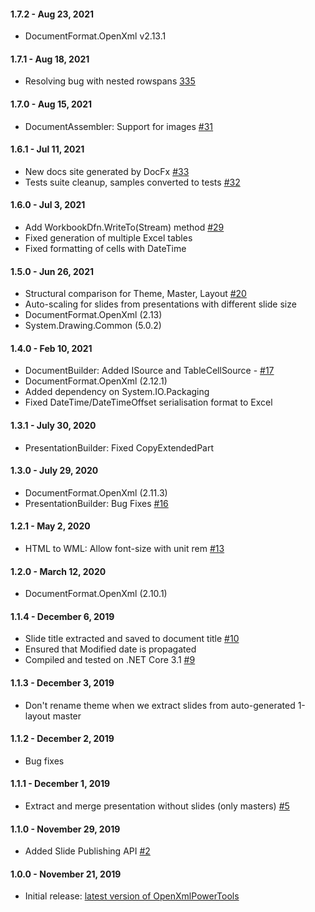 #### 1.7.2 - Aug 23, 2021
- DocumentFormat.OpenXml v2.13.1

#### 1.7.1 - Aug 18, 2021
- Resolving bug with nested rowspans [335](https://github.com/sergey-tihon/Clippit/pull/35)

#### 1.7.0 - Aug 15, 2021
- DocumentAssembler: Support for images [#31](https://github.com/sergey-tihon/Clippit/pull/31)

#### 1.6.1 - Jul 11, 2021
- New docs site generated by DocFx [#33](https://github.com/sergey-tihon/Clippit/pull/33)
- Tests suite cleanup, samples converted to tests [#32](https://github.com/sergey-tihon/Clippit/pull/32)

#### 1.6.0 - Jul 3, 2021
- Add WorkbookDfn.WriteTo(Stream) method [#29](https://github.com/sergey-tihon/Clippit/pull/29)
- Fixed generation of multiple Excel tables
- Fixed formatting of cells with DateTime

#### 1.5.0 - Jun 26, 2021
- Structural comparison for Theme, Master, Layout [#20](https://github.com/sergey-tihon/Clippit/pull/20)
- Auto-scaling for slides from presentations with different slide size
- DocumentFormat.OpenXml (2.13)
- System.Drawing.Common (5.0.2)

#### 1.4.0 - Feb 10, 2021
- DocumentBuilder: Added ISource and TableCellSource - [#17](https://github.com/sergey-tihon/Clippit/pull/17)
- DocumentFormat.OpenXml (2.12.1)
- Added dependency on System.IO.Packaging
- Fixed DateTime/DateTimeOffset serialisation format to Excel

#### 1.3.1 - July 30, 2020
- PresentationBuilder: Fixed CopyExtendedPart

#### 1.3.0 - July 29, 2020
- DocumentFormat.OpenXml (2.11.3)
- PresentationBuilder: Bug Fixes [#16](https://github.com/sergey-tihon/Clippit/pull/16)

#### 1.2.1 - May 2, 2020
- HTML to WML: Allow font-size with unit rem [#13](https://github.com/sergey-tihon/Clippit/pull/13)

#### 1.2.0 - March 12, 2020
- DocumentFormat.OpenXml (2.10.1)

#### 1.1.4 - December 6, 2019
- Slide title extracted and saved to document title [#10](https://github.com/sergey-tihon/Clippit/pull/10)
- Ensured that Modified date is propagated
- Compiled and tested on .NET Core 3.1 [#9](https://github.com/sergey-tihon/Clippit/pull/9)

#### 1.1.3 - December 3, 2019
- Don't rename theme when we extract slides from auto-generated 1-layout master

#### 1.1.2 - December 2, 2019
- Bug fixes

#### 1.1.1 - December 1, 2019
- Extract and merge presentation without slides (only masters) [#5](https://github.com/sergey-tihon/Clippit/pull/5)

#### 1.1.0 - November 29, 2019
- Added Slide Publishing API [#2](https://github.com/sergey-tihon/Clippit/pull/2)

#### 1.0.0 - November 21, 2019
- Initial release: [latest version of OpenXmlPowerTools](https://github.com/EricWhiteDev/Open-Xml-PowerTools/tree/6e56a5f5cf662f3bd3da87945a5d3ed2329964ff)
